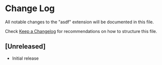 # Change Log
All notable changes to the "asdf" extension will be documented in this file.

Check [Keep a Changelog](http://keepachangelog.com/) for recommendations on how to structure this file.

## [Unreleased]
- Initial release